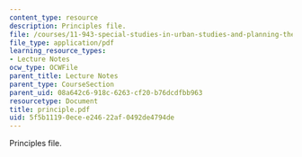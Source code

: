 ```yaml
---
content_type: resource
description: Principles file.
file: /courses/11-943-special-studies-in-urban-studies-and-planning-the-cardener-river-corridor-workshop-fall-2001/5f5b11190ecee24622af0492de4794de_principle.pdf
file_type: application/pdf
learning_resource_types:
- Lecture Notes
ocw_type: OCWFile
parent_title: Lecture Notes
parent_type: CourseSection
parent_uid: 08a642c6-918c-6263-cf20-b76dcdfbb963
resourcetype: Document
title: principle.pdf
uid: 5f5b1119-0ece-e246-22af-0492de4794de
---
```

Principles file.

